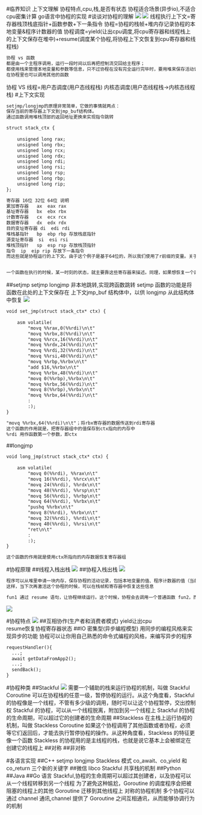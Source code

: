 #临界知识
上下文理解
协程特点,cpu,栈,是否有状态
协程适合场景(异步io),不适合 cpu密集计算
go语言中协程的实现
#谈谈对协程的理解
![](.z_协程_images/d05bda8a.png)
![](.z_协程_images/5c39e4e5.png)
线程执行上下文=寄存器栈顶栈底指针+函数参数+下一条指令
协程=协程的栈帧+堆内存记录协程的本地变量&程序计数器的值
协程调度=yield(让出cpu调度,将cpu寄存器和线程栈上的上下文保存在堆中)+resume(调度某个协程,将协程上下文恢复到cpu寄存器和线程栈)
```asp
协程 vs 函数
都是由一个主程序调用，运行一段时间以后再把控制流交回给主程序；
都使用栈来管理本地变量和参数等信息，只不过协程在没有完全运行完毕时，要用堆来保存活动记录；
在协程里也可以调用其他的函数
```
协程 VS 线程=用户态调度(用户态线程栈) 内核态调度(用户态线程栈->内核态线程栈)
#上下文实现
```asp
setjmp/longjmp的原理非常简单，它做的事情就两点：
保存当前的寄存器上下文到jmp_buf结构体。
通过函数调用堆栈顶部的返回地址更换来实现指令跳转
```
```asp
struct stack_ctx {
    
    unsigned long rax;
    unsigned long rbx;
    unsigned long rcx;
    unsigned long rdx;
    unsigned long rdi;
    unsigned long rsi;
    unsigned long rsp;
    unsigned long rbp;
    unsigned long rip;
};

寄存器	16位	32位	64位	说明
累加寄存器	ax	eax	rax	
基址寄存器	bx	ebx	rbx	
计数寄存器	cx	ecx	rcx	
数据寄存器	dx	edx	rdx	
目的变址寄存器	di	edi	rdi	
堆栈基指针	bp	ebp	rbp	存放栈底指针
源变址寄存器	si	esi	rsi	
堆栈顶指针	sp	esp	rsp	存放栈顶指针
指令	ip	eip	rip	存放下一条指令
而这些就是协程运行的上下文。由于这个例子是基于64位的，所以我们使用了r前缀的变量。关于为什么是r,文末[3]中进行了讨论，r的意思是register，与r1，r2,r3等含义相同


一个函数在执行的时候，某一时刻的状态，就主要靠这些寄存器来描述。同理，如果想恢复一个函数此前的状态，恢复这些寄存器即可
```
##setjmp
[](https://www.i4k.xyz/article/dog250/89742140)
[](https://www.cxyzjd.com/article/niu91/112106896)
setjmp
longjmp
非本地跳转,实现跨函数跳转
setjmp 函数的功能是将函数在此处的上下文保存在 上下文jmp_buf 结构体中，以供 longjmp 从此结构体中恢复
![](.z_协程_images/ee3451f7.png)
[](https://www.cnblogs.com/hazir/p/c_setjmp_longjmp.html)
```asp
void set_jmp(struct stack_ctx* ctx) {
    
    asm volatile(
        "movq %%rax,0(%%rdi)\n\t"
        "movq %%rbx,8(%%rdi)\n\t"
        "movq %%rcx,16(%%rdi)\n\t"
        "movq %%rdx,24(%%rdi)\n\t"
        "movq %%rdi,32(%%rdi)\n\t"
        "movq %%rsi,40(%%rdi)\n\t"
        "movq %%rbp,%%rbx\n\t"
        "add $16,%%rbx\n\t"
        "movq %%rbx,48(%%rdi)\n\t"
        "movq 0(%%rbp),%%rbx\n\t"
        "movq %%rbx,56(%%rdi)\n\t"
        "movq 8(%%rbp),%%rbx\n\t"
        "movq %%rbx,64(%%rdi)\n\t"
        :
        :);
}
```
```asp
"movq %%rbx,64(%%rdi)\n\t"；将rbx寄存器的数据传送到rdi寄存器
这个函数的作用就是，把寄存器组中的值保存到ctx指向的内存中
%rdi 用作函数第一个参数，即ctx
```
##longjmp
```asp
void long_jmp(struct stack_ctx* ctx) {
    
    asm volatile(
        "movq 0(%%rdi), %%rax\n\t"
        "movq 16(%%rdi), %%rcx\n\t"
        "movq 24(%%rdi), %%rdx\n\t"
        "movq 48(%%rdi), %%rsp\n\t"
        "movq 56(%%rdi), %%rbp\n\t"
        "movq 64(%%rdi), %%rbx\n\t"
        "pushq %%rbx\n\t"
        "movq 8(%%rdi), %%rbx\n\t"
        "movq 32(%%rdi), %%rdi\n\t"
        "movq 40(%%rdi), %%rsi\n\t"
        "ret\n\t"
        :
        :);
}
```
```asp
这个函数的作用就是使用ctx所指向的内存数据恢复寄存器组
```
#协程原理
##线程入栈出栈
![](.z_协程_images/d410b58b.png)
##协程入栈出栈
![](.z_协程_images/6582f61f.png)
```asp
程序可以从堆里申请一块内存，保存协程的活动记录，包括本地变量的值、程序计数器的值（当前执行位置）等等。
这样，当下次再激活这个协程的时候，可以在栈帧和寄存器中恢复这些信息

fun1 通过 resume 语句，让协程继续运行。这个时候，协程会去调用一个普通函数 fun2，而 fun2 的栈帧也会加到栈上
```
![](.z_协程_images/480c9583.png)

#协程特点
[](https://time.geekbang.org/column/article/435493)
![](.z_协程_images/4d6f039e.png)
[](https://time.geekbang.org/column/article/280269)
##互相协作(生产者和消费者模式)
yield让出cpu  
resume恢复协程寄存器状态
##IO 密集型(异步编程模型)
用同步的编程风格来实现异步的功能
协程可以让你用自己熟悉的命令式编程的风格，来编写异步的程序
```asp
requestHandler(){
  ...;
  await getDataFromApp2();
  ...;
  sendBack(); 
}
```
#协程种类
[](https://time.geekbang.org/column/article/280269)
##Stackful
![](.z_协程_images/8b022e1f.png)
需要一个辅助的栈来运行协程的机制，叫做 Stackful Coroutine
可以在协程栈的任意一级，暂停协程的运行。从这个角度看，Stackful 的协程像是一个线程，不管有多少级的调用，随时可以让这个协程暂停，交出控制权
Stackful 的协程，可以从一个线程脱离，附加到另一个线程上
Stackful 的协程的生命周期，可以超过它的创建者的生命周期
##Stackless
在主栈上运行协程的机制，叫做 Stackless Coroutine
如果这个协程调用了其他函数或者协程，必须等它们返回后，才能去执行暂停协程的操作。从这种角度看，Stackless 的特征更像一个函数
Stackless 的协程用的是主线程的栈，也就是说它基本上会被绑定在创建它的线程上
##对称
##非对称

#各语言实现
##C++
setjmp
longjmp
Stackless 模式
co_await、co_yield 和 co_return 三个新的关键字
##微信
libco
Stackful
共享栈的机制
##Python
##Java
##Go 语言
Stackful,协程的生命周期可以超过其创建者，以及协程可以从一个线程转移到另一个线程
为了避免这种尴尬，Goroutine 的调度程序会把被阻塞的线程上的其他 Goroutine 迁移到其他线程上
对称的协程机制
多个协程可以通过 channel 通讯,channel 提供了 Goroutine 之间互相通讯，从而能够协调行为的机制
